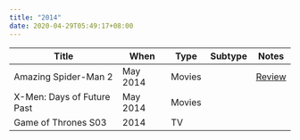 ```yaml
---
title: "2014"
date: 2020-04-29T05:49:17+08:00
---
```


| Title | When | Type | Subtype | Notes |
|---|---|---|---|---|
| Amazing Spider-Man 2 | May 2014 | Movies | | [Review](/2014/05/the-amazing-spider-man-2-review/) |
| X-Men: Days of Future Past | May 2014 | Movies | | |
| Game of Thrones S03 | 2014 | TV | | |
